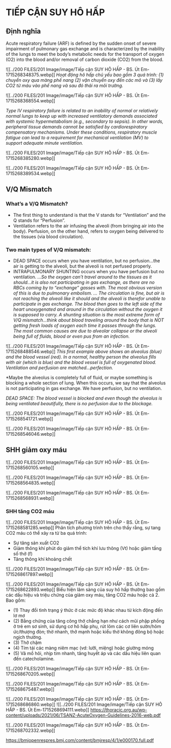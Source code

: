 # TIẾP CẬN SUY HÔ HẤP
## Định nghĩa
Acute respiratory failure (ARF) is defined by the sudden onset of severe impairment of pulmonary gas exchange and is characterized by the inability of the lungs to meet the body’s metabolic needs for the transport of oxygen (O2) into the blood and/or removal of carbon dioxide (CO2) from the blood.

![[../200 FILES/201 Image/image/Tiếp cận SUY HÔ HẤP - BS. Út Em-1715268348375.webp]]
*Hoạt động hô hấp chủ yếu bao gồm 3 quá trình: (1) chuyển oxy qua màng phế nang (2) vận chuyển oxy đến các mô và (3) lấy CO2 từ máu vào phế nang và sau đó thải ra môi trường.*

![[../200 FILES/201 Image/image/Tiếp cận SUY HÔ HẤP - BS. Út Em-1715268368554.webp]]

*Type IV respiratory failure is related to an inability of normal or relatively normal lungs to keep up with increased ventilatory demands associated with systemic hypermetabolism (e.g., secondary to sepsis). In other words, peripheral tissue demands cannot be satisfied by cardiorespiratory compensatory mechanisms. Under these conditions, respiratory muscle fatigue can lead to a requirement for mechanical ventilation (MV) to support adequate minute ventilation.*

![[../200 FILES/201 Image/image/Tiếp cận SUY HÔ HẤP - BS. Út Em-1715268385280.webp]]

![[../200 FILES/201 Image/image/Tiếp cận SUY HÔ HẤP - BS. Út Em-1715268389534.webp]]

## V/Q Mismatch

### What’s a V/Q Mismatch?
- The first thing to understand is that the V stands for “Ventilation” and the Q stands for “Perfusion”.
- Ventilation refers to the air infusing the alveoli (from bringing air into the body). Perfusion, on the other hand, refers to oxygen being delivered to the tissues (via blood circulation).

### Two main types of V/Q mismatch:
- DEAD SPACE occurs when you have ventilation, but no perfusion…the air is getting to the alveoli, but the alveoli is not perfused properly.
- INTRAPULMONARY SHUNTING occurs when you have perfusion but no ventilation.
*...So the oxygen can’t travel around to the tissues as it should…it is also not participating in gas exchange, as there are no RBCs coming by to “exchange” gasses with. The most obvious version of this is due to pulmonary embolism.
... The circulation is fine, but air is not reaching the alveoli like it should and the alveoli is therefor unable to participate in gas exchange. The blood then goes to the left side of the heart unoxygenated and around in the circulation without the oxygen it is supposed to carry. A shunting situation is the most extreme form of V/Q mismatch…think about blood traveling around the body that is NOT getting fresh loads of oxygen each time it passes through the lungs.  The most common causes are due to alveolar collapse or the alveoli being full of fluids, blood or even pus from an infection.*

![[../200 FILES/201 Image/image/Tiếp cận SUY HÔ HẤP - BS. Út Em-1715268488546.webp]]
*This first example above shows an alveolus (blue) and the blood vessel (red). In a normal, healthy person the alveolus fills with air (which is blue) and the blood vessel is full of oxygenated blood. Ventilation and perfusion are matched…perfection.*

*Maybe the alveolus is completely full of fluid, or maybe something is blocking a whole section of lung. When this occurs, we say that the alveolus is not participating in gas exchange. We have perfusion, but no ventilation.

*DEAD SPACE: The blood vessel is blocked and even though the alveolus is being ventilated beautifully, there is no perfusion due to the blockage.*

![[../200 FILES/201 Image/image/Tiếp cận SUY HÔ HẤP - BS. Út Em-1715268541721.webp]]

![[../200 FILES/201 Image/image/Tiếp cận SUY HÔ HẤP - BS. Út Em-1715268546046.webp]]

## SHH giảm oxy máu
![[../200 FILES/201 Image/image/Tiếp cận SUY HÔ HẤP - BS. Út Em-1715268560105.webp]]

![[../200 FILES/201 Image/image/Tiếp cận SUY HÔ HẤP - BS. Út Em-1715268564835.webp]]

![[../200 FILES/201 Image/image/Tiếp cận SUY HÔ HẤP - BS. Út Em-1715268568931.webp]]

### SHH tăng CO2 máu
![[../200 FILES/201 Image/image/Tiếp cận SUY HÔ HẤP - BS. Út Em-1715268581285.webp]]
Phân tích phương trình trên cho thấy rằng, sự tang CO2 máu có thể xảy ra từ ba quá trình:
- Sự tăng sản xuất CO2
- Giảm thông khí phút do giảm thể tích khí lưu thông (Vt) hoặc giảm tầng số thở (f)
- Tăng thông khí khoảng chết


![[../200 FILES/201 Image/image/Tiếp cận SUY HÔ HẤP - BS. Út Em-1715268617897.webp]]

![[../200 FILES/201 Image/image/Tiếp cận SUY HÔ HẤP - BS. Út Em-1715268622893.webp]]
Biểu hiện lâm sàng của suy hô hấp thường bao gồm các dấu hiệu và triệu chứng của giảm oxy máu, tăng CO2 máu hoặc cả 2. Bao gồm:

- (1) Thay đổi tình trạng ý thức ở các mức độ khác nhau từ kích động đến lơ mơ
- (2) Bằng chứng của tăng công thở chẳng hạn như cách mũi phập phồng ở trẻ em sơ sinh, sử dụng cơ hô hấp phụ, rút lõm các cơ liên sườn/hõm ức/thượng đòn; thờ nhanh, thở mạnh hoặc kiểu thờ không đông bộ hoặc ngịch thường.
- (3) Thở chậm
- (4) Tím tái các màng niêm mạc (vd: lưỡi, miệng) hoặc giường móng
- (5) Vã mồ hôi, nhịp tim nhanh, tăng huyết áp và các dấu hiệu liên quan đến catecholamine.

![[../200 FILES/201 Image/image/Tiếp cận SUY HÔ HẤP - BS. Út Em-1715268670205.webp]]

![[../200 FILES/201 Image/image/Tiếp cận SUY HÔ HẤP - BS. Út Em-1715268675487.webp]]

![[../200 FILES/201 Image/image/Tiếp cận SUY HÔ HẤP - BS. Út Em-1715268686860.webp]]
![[../200 FILES/201 Image/image/Tiếp cận SUY HÔ HẤP - BS. Út Em-1715268694111.webp]]
https://thoracic.org.au/wp-content/uploads/2021/06/TSANZ-AcuteOxygen-Guidelines-2016-web.pdf

![[../200 FILES/201 Image/image/Tiếp cận SUY HÔ HẤP - BS. Út Em-1715268702332.webp]]

https://bmjopenrespres.bmj.com/content/bmjresp/4/1/e000170.full.pdf

